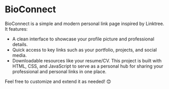 # BioConnect

BioConnect is a simple and modern personal link page inspired by Linktree. It features:

- A clean interface to showcase your profile picture and professional details.
- Quick access to key links such as your portfolio, projects, and social media.
- Downloadable resources like your resume/CV.
This project is built with HTML, CSS, and JavaScript to serve as a personal hub for sharing your professional and personal links in one place.

Feel free to customize and extend it as needed! 😊
